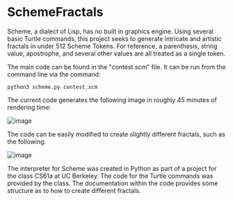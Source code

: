 # SchemeFractals
Scheme, a dialect of Lisp, has no built in graphics engine. Using several basic Turtle commands, this project seeks to generate intricate and artistic fractals in under 512 Scheme Tokens. For reference, a parenthesis, string value, apostrophe, and several other values are all treated as a single token. 

The main code can be found in the "contest.scm" file. It can be run from the command line via the command:
```
python3 scheme.py contest.scm
```

The current code generates the following image in roughly 45 minutes of rendering time:

![image](https://i.imgur.com/USE9tQF.png)

The code can be easily modified to create slightly different fractals, such as the following:

![image](https://i.imgur.com/o1jKb5j.png)

The interpreter for Scheme was created in Python as part of a project for the class CS61a at UC Berkeley. The code for the Turtle commands was provided by the class. The documentation within the code provides some structure as to how to create different fractals. 
